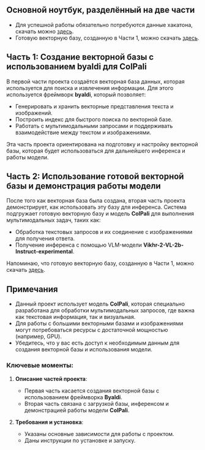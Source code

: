 ## Основной ноутбук, разделённый на две части

- Для успешной работы обязательно потребуются данные хакатона, скачать можно [здесь](https://drive.google.com/file/d/1bHGJGOnVtRYCl7LJ8eR7VGwKd6C7eMK6/view?usp=drive_link).
- Готовую векторную базу, созданную в Части 1, можно скачать [здесь](https://drive.google.com/file/d/15WW-PUqtn7RVzGB1eaged3oRX9eNijoy/view).

## Часть 1: Создание векторной базы с использованием byaldi для ColPali

В первой части проекта создаётся векторная база данных, которая используется для поиска и извлечения информации. Для этого используется фреймворк **byaldi**, который позволяет:

- Генерировать и хранить векторные представления текста и изображений.
- Построить индекс для быстрого поиска по векторной базе.
- Работать с мультимодальными запросами и поддерживать взаимодействие между текстом и изображениями.

Эта часть проекта ориентирована на подготовку и настройку векторной базы, которая будет использоваться для дальнейшего инференса и работы модели.

## Часть 2: Использование готовой векторной базы и демонстрация работы модели 

После того как векторная база была создана, вторая часть проекта демонстрирует, как использовать эту базу для инференса. Система подгружает готовую векторную базу и модель **ColPali** для выполнения мультимодальных задач, таких как:

- Обработка текстовых запросов и их соединение с изображениями для получения ответа.
- Получение инференса с помощью VLM-модели **Vikhr-2-VL-2b-Instruct-experimental**.

Напоминаю, что готовую векторную базу, созданную в Части 1, можно скачать [здесь](https://drive.google.com/file/d/15WW-PUqtn7RVzGB1eaged3oRX9eNijoy/view).

## Примечания

- Данный проект использует модель **ColPali**, которая специально разработана для обработки мультимодальных запросов, где важна как текстовая информация, так и визуальная.
- Для работы с большими векторными базами и изображениями могут потребоваться ресурсы с достаточной мощностью (например, GPU).
- Убедитесь, что у вас есть доступ к необходимым данным для создания векторной базы и использования модели.


### Ключевые моменты:

1. **Описание частей проекта**:
   - Первая часть касается создания векторной базы с использованием фреймворка **Byaldi**.
   - Вторая часть связана с загрузкой базы, инференсом и демонстрацией работы модели **ColPali**.
   
2. **Требования и установка**:
   - Указаны основные зависимости для работы с проектом.
   - Даны инструкции по установке и запуску.
